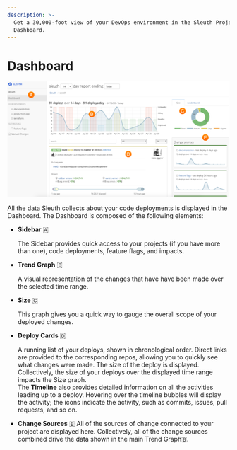 ```yaml
---
description: >-
  Get a 30,000-foot view of your DevOps environment in the Sleuth Project
  Dashboard.
---
```


# Dashboard



![](.gitbook/assets/dashboard-with-size.png)

All the data Sleuth collects about your code deployments is displayed in the Dashboard. The Dashboard is composed of the following elements: 

* **Sidebar** 🇦 

  The Sidebar provides quick access to your projects \(if you have more than one\), code deployments, feature flags, and impacts. 

* **Trend Graph** 🇧 

  A visual representation of the changes that have have been made over the selected time range.

* **Size** 🇨 

  This graph gives you a quick way to gauge the overall scope of your deployed changes. 

* **Deploy Cards** 🇩 

  A running list of your deploys, shown in chronological order. Direct links are provided to the corresponding repos, allowing you to quickly see what changes were made. The size of the deploy is displayed. Collectively, the size of your deploys over the displayed time range impacts the Size graph.   
  The **Timeline** also provides detailed information on all the activities leading up to a deploy. Hovering over the timeline bubbles will display the activity; the icons indicate the activity, such as commits, issues, pull requests, and so on. 

* **Change Sources** 🇪 All of the sources of change connected to your project are displayed here. Collectively, all of the change sources combined drive the data shown in the main Trend Graph🇧.


